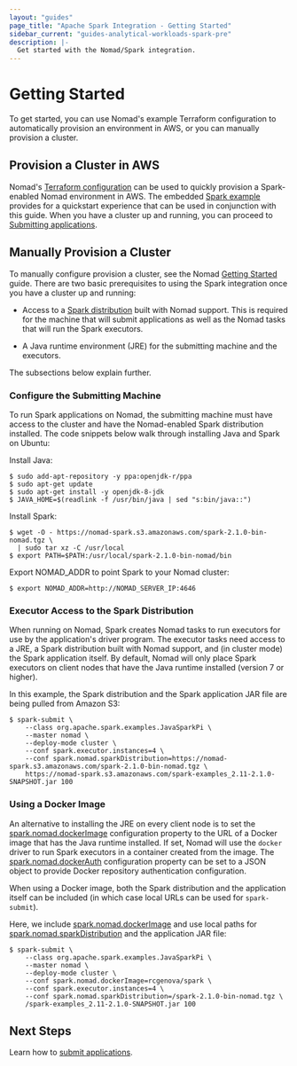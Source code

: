 ```yaml
---
layout: "guides"
page_title: "Apache Spark Integration - Getting Started"
sidebar_current: "guides-analytical-workloads-spark-pre"
description: |-
  Get started with the Nomad/Spark integration.
---
```


# Getting Started

To get started, you can use Nomad's example Terraform configuration to
automatically provision an environment in AWS, or you can manually provision a
cluster.

## Provision a Cluster in AWS

Nomad's [Terraform configuration](https://github.com/hashicorp/nomad/tree/master/terraform)
can be used to quickly provision a Spark-enabled Nomad environment in
 AWS. The embedded [Spark example](https://github.com/hashicorp/nomad/tree/master/terraform/examples/spark)
 provides for a quickstart experience that can be used in conjunction with
 this guide. When you have a cluster up and running, you can proceed to
[Submitting applications](/guides/analytical-workloads/spark/submit.html).

## Manually Provision a Cluster

To manually configure provision a cluster, see the Nomad
[Getting Started](/intro/getting-started/install.html) guide. There are two
basic prerequisites to using the Spark integration once you have a cluster up
and running:

- Access to a [Spark distribution](https://nomad-spark.s3.amazonaws.com/spark-2.1.0-bin-nomad.tgz)
built with Nomad support. This is required for the machine that will submit
applications as well as the Nomad tasks that will run the Spark executors.

- A Java runtime environment (JRE) for the submitting machine and the executors.

The subsections below explain further.

### Configure the Submitting Machine

To run Spark applications on Nomad, the submitting machine must have access to
the cluster and have the Nomad-enabled Spark distribution installed. The code
snippets below walk through installing Java and Spark on Ubuntu:

Install Java:

```shell
$ sudo add-apt-repository -y ppa:openjdk-r/ppa
$ sudo apt-get update
$ sudo apt-get install -y openjdk-8-jdk
$ JAVA_HOME=$(readlink -f /usr/bin/java | sed "s:bin/java::")
```

Install Spark:


```shell
$ wget -O - https://nomad-spark.s3.amazonaws.com/spark-2.1.0-bin-nomad.tgz \
  | sudo tar xz -C /usr/local
$ export PATH=$PATH:/usr/local/spark-2.1.0-bin-nomad/bin
```

Export NOMAD_ADDR to point Spark to your Nomad cluster:

```shell
$ export NOMAD_ADDR=http://NOMAD_SERVER_IP:4646
```

### Executor Access to the Spark Distribution

When running on Nomad, Spark creates Nomad tasks to run executors for use by the
application's driver program. The executor tasks need access to a JRE, a Spark
distribution built with Nomad support, and (in cluster mode) the Spark
application itself. By default, Nomad will only place Spark executors on client
nodes that have the Java runtime installed (version 7 or higher).

In this example, the Spark distribution and the Spark application JAR file are
being pulled from Amazon S3:

```shell
$ spark-submit \
    --class org.apache.spark.examples.JavaSparkPi \
    --master nomad \
    --deploy-mode cluster \
    --conf spark.executor.instances=4 \
    --conf spark.nomad.sparkDistribution=https://nomad-spark.s3.amazonaws.com/spark-2.1.0-bin-nomad.tgz \
    https://nomad-spark.s3.amazonaws.com/spark-examples_2.11-2.1.0-SNAPSHOT.jar 100
```

### Using a Docker Image

An alternative to installing the JRE on every client node is to set the
[spark.nomad.dockerImage](/guides/analytical-workloads/spark/configuration.html#spark-nomad-dockerimage)
 configuration property to the URL of a Docker image that has the Java runtime
installed. If set, Nomad will use the `docker` driver to run Spark executors in
a container created from the image. The
[spark.nomad.dockerAuth](/guides/analytical-workloads/spark/configuration.html#spark-nomad-dockerauth)
 configuration property can be set to a JSON object to provide Docker repository
 authentication configuration.

When using a Docker image, both the Spark distribution and the application
itself can be included (in which case local URLs can be used for `spark-submit`).

Here, we include [spark.nomad.dockerImage](/guides/analytical-workloads/spark/configuration.html#spark-nomad-dockerimage)
and use local paths for
[spark.nomad.sparkDistribution](/guides/analytical-workloads/spark/configuration.html#spark-nomad-sparkdistribution)
and the application JAR file:

```shell
$ spark-submit \
    --class org.apache.spark.examples.JavaSparkPi \
    --master nomad \
    --deploy-mode cluster \
    --conf spark.nomad.dockerImage=rcgenova/spark \
    --conf spark.executor.instances=4 \
    --conf spark.nomad.sparkDistribution=/spark-2.1.0-bin-nomad.tgz \
    /spark-examples_2.11-2.1.0-SNAPSHOT.jar 100
```

## Next Steps

Learn how to [submit applications](/guides/analytical-workloads/spark/submit.html).
